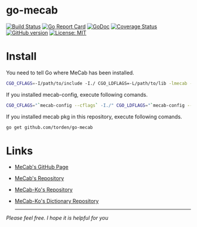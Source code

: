 # go-mecab

[![Build Status](https://travis-ci.org/torden/go-mecab.svg?branch=develop)](https://travis-ci.org/torden/go-mecab)
[![Go Report Card](https://goreportcard.com/badge/github.com/torden/go-mecab)](https://goreportcard.com/report/github.com/torden/go-mecab)
[![GoDoc](https://godoc.org/github.com/torden/go-mecab?status.svg)](https://godoc.org/github.com/torden/go-mecab)
[![Coverage Status](https://coveralls.io/repos/github/torden/go-mecab/badge.svg?branch=develop)](https://coveralls.io/github/torden/go-mecab?branch=master)
[![GitHub version](https://badge.fury.io/gh/torden%2Fgo-mecab.svg)](https://badge.fury.io/gh/torden%2Fgo-mecab)
[![License: MIT](https://img.shields.io/badge/License-MIT-yellow.svg)](https://opensource.org/licenses/MIT)


# Install

You need to tell Go where MeCab has been installed.

```bash
CGO_CFLAGS=-I/path/to/include -I./ CGO_LDFLAGS=-L/path/to/lib -lmecab -lstdc++ -Wl,-rpath,/path/to/lib -lmecab go get github.com/torden/go-mecab
```

If you installed mecab-config, execute following comands.

```bash
CGO_CFLAGS="`mecab-config --cflags` -I./" CGO_LDFLAGS="`mecab-config --libs` -Wl,-rpath,`mecab-config --libs-only-L`" go get github.com/torden/go-mecab
```

If you installed mecab pkg in this repository, execute following comands.
```bash
go get github.com/torden/go-mecab
```


# Links

- [MeCab's GitHub Page](http://taku910.github.io/mecab/)
- [MeCab's Repository](https://github.com/taku910/mecab)
- [MeCab-Ko's Repository](https://bitbucket.org/eunjeon/mecab-ko)
- [MeCab-Ko's Dictionary Repository](https://bitbucket.org/eunjeon/mecab-ko-dic)


  ---

*Please feel free. I hope it is helpful for you*
